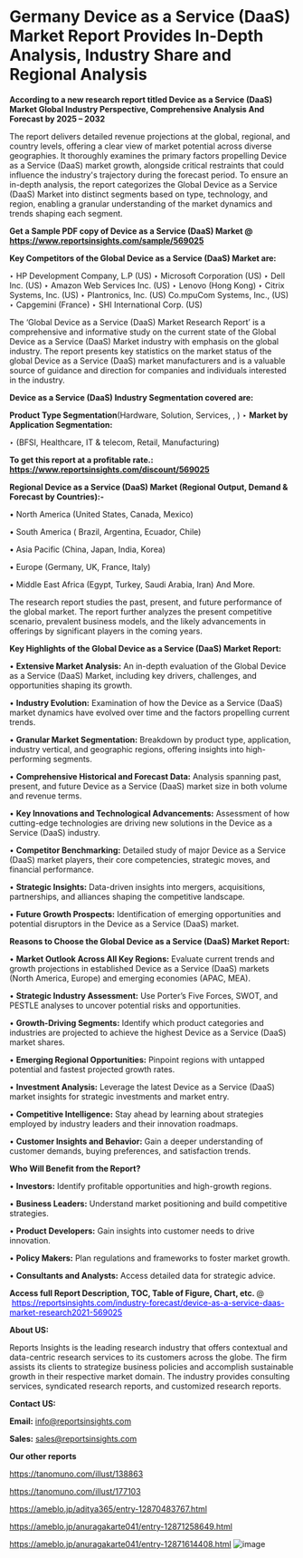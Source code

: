# Germany Device as a Service (DaaS) Market Report Provides In-Depth Analysis, Industry Share and Regional Analysis

<strong>According to a new research report titled Device as a Service (DaaS) Market Global Industry Perspective, Comprehensive Analysis And Forecast by 2025 – 2032</strong>

The report delivers detailed revenue projections at the global, regional, and country levels, offering a clear view of market potential across diverse geographies. It thoroughly examines the primary factors propelling Device as a Service (DaaS) market growth, alongside critical restraints that could influence the industry's trajectory during the forecast period. To ensure an in-depth analysis, the report categorizes the Global Device as a Service (DaaS) Market into distinct segments based on type, technology, and region, enabling a granular understanding of the market dynamics and trends shaping each segment.

<strong>Get a Sample PDF copy of Device as a Service (DaaS) Market </strong><strong>@<a href=https://www.reportsinsights.com/sample/569025 style=color:#0000ff;> https://www.reportsinsights.com/sample/569025</a></strong></font>

<strong>Key Competitors of the Global Device as a Service (DaaS) Market are:</strong>

‣ HP Development Company, L.P (US)
‣ Microsoft Corporation (US)
‣ Dell Inc. (US)
‣ Amazon Web Services Inc. (US)
‣ Lenovo (Hong Kong)
‣ Citrix Systems, Inc. (US)
‣ Plantronics, Inc. (US) Co.mpuCom Systems, Inc., (US)
‣ Capgemini (France)
‣ SHI International Corp. (US)

The ‘Global Device as a Service (DaaS) Market Research Report’ is a comprehensive and informative study on the current state of the Global Device as a Service (DaaS) Market industry with emphasis on the global industry. The report presents key statistics on the market status of the global Device as a Service (DaaS) market manufacturers and is a valuable source of guidance and direction for companies and individuals interested in the industry.

<strong>Device as a Service (DaaS) Industry Segmentation covered are:</strong>

<strong>Product Type Segmentation</strong>(Hardware, Solution, Services, , )
‣ 
<strong>Market by Application Segmentation:</strong>

‣ (BFSI, Healthcare, IT & telecom, Retail, Manufacturing)

<strong>To get this report at a profitable rate.: <a href=https://www.reportsinsights.com/discount/569025 style=color:#0000ff;>https://www.reportsinsights.com/discount/569025</a></strong></font>

<strong>Regional Device as a Service (DaaS) Market (Regional Output, Demand &amp; Forecast by Countries):-</strong>

• North America (United States, Canada, Mexico)

• South America ( Brazil, Argentina, Ecuador, Chile)

• Asia Pacific (China, Japan, India, Korea)

• Europe (Germany, UK, France, Italy)

• Middle East Africa (Egypt, Turkey, Saudi Arabia, Iran) And More.

The research report studies the past, present, and future performance of the global market. The report further analyzes the present competitive scenario, prevalent business models, and the likely advancements in offerings by significant players in the coming years.

<strong>Key Highlights of the Global Device as a Service (DaaS) Market Report:</strong>

• <strong>Extensive Market Analysis:</strong> An in-depth evaluation of the Global Device as a Service (DaaS) Market, including key drivers, challenges, and opportunities shaping its growth.

• <strong>Industry Evolution:</strong> Examination of how the Device as a Service (DaaS) market dynamics have evolved over time and the factors propelling current trends.

• <strong>Granular Market Segmentation:</strong> Breakdown by product type, application, industry vertical, and geographic regions, offering insights into high-performing segments.

• <strong>Comprehensive Historical and Forecast Data:</strong> Analysis spanning past, present, and future Device as a Service (DaaS) market size in both volume and revenue terms.

• <strong>Key Innovations and Technological Advancements:</strong> Assessment of how cutting-edge technologies are driving new solutions in the Device as a Service (DaaS) industry.

• <strong>Competitor Benchmarking:</strong> Detailed study of major Device as a Service (DaaS) market players, their core competencies, strategic moves, and financial performance.

• <strong>Strategic Insights:</strong> Data-driven insights into mergers, acquisitions, partnerships, and alliances shaping the competitive landscape.

• <strong>Future Growth Prospects:</strong> Identification of emerging opportunities and potential disruptors in the Device as a Service (DaaS) market.

<strong>Reasons to Choose the Global Device as a Service (DaaS) Market Report:</strong>

• <strong>Market Outlook Across All Key Regions:</strong> Evaluate current trends and growth projections in established Device as a Service (DaaS) markets (North America, Europe) and emerging economies (APAC, MEA).

• <strong>Strategic Industry Assessment:</strong> Use Porter’s Five Forces, SWOT, and PESTLE analyses to uncover potential risks and opportunities.

• <strong>Growth-Driving Segments:</strong> Identify which product categories and industries are projected to achieve the highest Device as a Service (DaaS) market shares.

• <strong>Emerging Regional Opportunities:</strong> Pinpoint regions with untapped potential and fastest projected growth rates.

• <strong>Investment Analysis:</strong> Leverage the latest Device as a Service (DaaS) market insights for strategic investments and market entry.

• <strong>Competitive Intelligence:</strong> Stay ahead by learning about strategies employed by industry leaders and their innovation roadmaps.

• <strong>Customer Insights and Behavior:</strong> Gain a deeper understanding of customer demands, buying preferences, and satisfaction trends.

<strong>Who Will Benefit from the Report?</strong>

• <strong>Investors:</strong> Identify profitable opportunities and high-growth regions.

• <strong>Business Leaders:</strong> Understand market positioning and build competitive strategies.

• <strong>Product Developers:</strong> Gain insights into customer needs to drive innovation.

• <strong>Policy Makers:</strong> Plan regulations and frameworks to foster market growth.

• <strong>Consultants and Analysts:</strong> Access detailed data for strategic advice.
</ul>
<strong>Access full Report Description, TOC, Table of Figure, Chart, etc. </strong>@  <a href=https://reportsinsights.com/industry-forecast/device-as-a-service-daas-market-research2021-569025 style=color:#0000ff;>https://reportsinsights.com/industry-forecast/device-as-a-service-daas-market-research2021-569025</a></font>

<strong><strong>About US</strong>:</strong>

Reports Insights is the leading research industry that offers contextual and data-centric research services to its customers across the globe. The firm assists its clients to strategize business policies and accomplish sustainable growth in their respective market domain. The industry provides consulting services, syndicated research reports, and customized research reports.

<strong>Contact US:</strong>

<p class=""""><b>Email:</b> <a href=mailto:info@reportsinsights.com>info@reportsinsights.com</a></p>
<p class=""""><b>Sales:</b> <a href=mailto:sales@reportsinsights.com>sales@reportsinsights.com</a></p>

<strong>Our other reports</strong>

<a href=https://tanomuno.com/illust/138863>https://tanomuno.com/illust/138863</a>

<a href=https://tanomuno.com/illust/177103>https://tanomuno.com/illust/177103</a>

<a href=https://ameblo.jp/aditya365/entry-12870483767.html>https://ameblo.jp/aditya365/entry-12870483767.html</a>

<a href=https://ameblo.jp/anuragakarte041/entry-12871258649.html>https://ameblo.jp/anuragakarte041/entry-12871258649.html</a>

<a href=https://ameblo.jp/anuragakarte041/entry-12871614408.html>https://ameblo.jp/anuragakarte041/entry-12871614408.html</a>
![image](https://github.com/user-attachments/assets/b73c70e7-ecd4-4baa-91a6-43705da67729)
